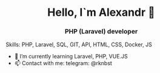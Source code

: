 <h1 align="center">Hello, I`m Alexandr 👋</h1>
<h3 align="center">PHP (Laravel) developer</h3>

Skills: PHP, Laravel, SQL, GIT, API, HTML, CSS, Docker, JS
 
- 🌱 I’m currently learning Laravel, PHP, VUE.JS
- 📫 Сontact with me: telegram: @rknbst 
